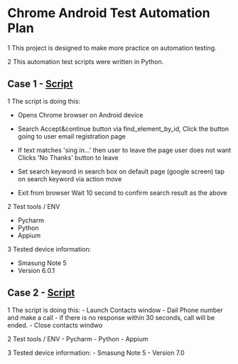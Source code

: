 # Chrome Android Test Automation Plan


1  This project is designed to make more practice on automation testing.

2  This automation test scripts were written in Python.

##  Case 1 - [Script](../src/TestScript_1.py)

1  The script is doing this:

   - Opens Chrome browser on Android device
   - Search Accept&continue button via find_element_by_id,
     Click the button going to user email registration page
   - If text matches 'sing in...' then user to leave the page user does not want
     Clicks 'No Thanks' button to leave
  
   - Set search keyword in search box on default page (google screen)
     tap on search keyword via action move
     
   - Exit from browser
     Wait 10 second to confirm search result as the above
   
2 Test tools / ENV
   - Pycharm
   - Python
   - Appium   
   
3 Tested device information:
   - Smasung Note 5
   - Version 6.0.1

   
    
##  Case 2 - [Script](../src/TestScript_Phone.py)
   
1  The script is doing this:
    - Launch Contacts window
    - Dail Phone number and make a call
    - if there is no response within 30 seconds, call will be ended.
    - Close contacts windwo
   
    
2 Test tools / ENV
    - Pycharm
    - Python
    - Appium   
   
3 Tested device information:
    - Smasung Note 5
    - Version 7.0  
   
